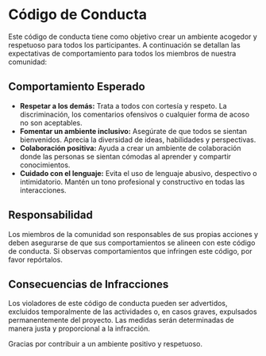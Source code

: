 # Código de Conducta

Este código de conducta tiene como objetivo crear un ambiente acogedor y respetuoso para todos los participantes. A continuación se detallan las expectativas de comportamiento para todos los miembros de nuestra comunidad:

## Comportamiento Esperado

- **Respetar a los demás:** Trata a todos con cortesía y respeto. La discriminación, los comentarios ofensivos o cualquier forma de acoso no son aceptables.
- **Fomentar un ambiente inclusivo:** Asegúrate de que todos se sientan bienvenidos. Aprecia la diversidad de ideas, habilidades y perspectivas.
- **Colaboración positiva:** Ayuda a crear un ambiente de colaboración donde las personas se sientan cómodas al aprender y compartir conocimientos.
- **Cuidado con el lenguaje:** Evita el uso de lenguaje abusivo, despectivo o intimidatorio. Mantén un tono profesional y constructivo en todas las interacciones.

## Responsabilidad

Los miembros de la comunidad son responsables de sus propias acciones y deben asegurarse de que sus comportamientos se alineen con este código de conducta. Si observas comportamientos que infringen este código, por favor repórtalos.

## Consecuencias de Infracciones

Los violadores de este código de conducta pueden ser advertidos, excluidos temporalmente de las actividades o, en casos graves, expulsados permanentemente del proyecto. Las medidas serán determinadas de manera justa y proporcional a la infracción.

Gracias por contribuir a un ambiente positivo y respetuoso.
